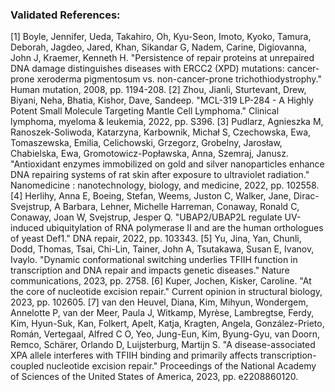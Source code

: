 ### Validated References: 
[1] Boyle, Jennifer, Ueda, Takahiro, Oh, Kyu-Seon, Imoto, Kyoko, Tamura, Deborah, Jagdeo, Jared, Khan, Sikandar G, Nadem, Carine, Digiovanna, John J, Kraemer, Kenneth H. "Persistence of repair proteins at unrepaired DNA damage distinguishes diseases with ERCC2 (XPD) mutations: cancer-prone xeroderma pigmentosum vs. non-cancer-prone trichothiodystrophy." Human mutation, 2008, pp. 1194-208.
[2] Zhou, Jianli, Sturtevant, Drew, Biyani, Neha, Bhatia, Kishor, Dave, Sandeep. "MCL-319 LP-284 - A Highly Potent Small Molecule Targeting Mantle Cell Lymphoma." Clinical lymphoma, myeloma & leukemia, 2022, pp. S396.
[3] Pudlarz, Agnieszka M, Ranoszek-Soliwoda, Katarzyna, Karbownik, Michał S, Czechowska, Ewa, Tomaszewska, Emilia, Celichowski, Grzegorz, Grobelny, Jarosław, Chabielska, Ewa, Gromotowicz-Popławska, Anna, Szemraj, Janusz. "Antioxidant enzymes immobilized on gold and silver nanoparticles enhance DNA repairing systems of rat skin after exposure to ultraviolet radiation." Nanomedicine : nanotechnology, biology, and medicine, 2022, pp. 102558.
[4] Herlihy, Anna E, Boeing, Stefan, Weems, Juston C, Walker, Jane, Dirac-Svejstrup, A Barbara, Lehner, Michelle Harreman, Conaway, Ronald C, Conaway, Joan W, Svejstrup, Jesper Q. "UBAP2/UBAP2L regulate UV-induced ubiquitylation of RNA polymerase II and are the human orthologues of yeast Def1." DNA repair, 2022, pp. 103343.
[5] Yu, Jina, Yan, Chunli, Dodd, Thomas, Tsai, Chi-Lin, Tainer, John A, Tsutakawa, Susan E, Ivanov, Ivaylo. "Dynamic conformational switching underlies TFIIH function in transcription and DNA repair and impacts genetic diseases." Nature communications, 2023, pp. 2758.
[6] Kuper, Jochen, Kisker, Caroline. "At the core of nucleotide excision repair." Current opinion in structural biology, 2023, pp. 102605.
[7] van den Heuvel, Diana, Kim, Mihyun, Wondergem, Annelotte P, van der Meer, Paula J, Witkamp, Myrèse, Lambregtse, Ferdy, Kim, Hyun-Suk, Kan, Folkert, Apelt, Katja, Kragten, Angela, González-Prieto, Román, Vertegaal, Alfred C O, Yeo, Jung-Eun, Kim, Byung-Gyu, van Doorn, Remco, Schärer, Orlando D, Luijsterburg, Martijn S. "A disease-associated XPA allele interferes with TFIIH binding and primarily affects transcription-coupled nucleotide excision repair." Proceedings of the National Academy of Sciences of the United States of America, 2023, pp. e2208860120.
